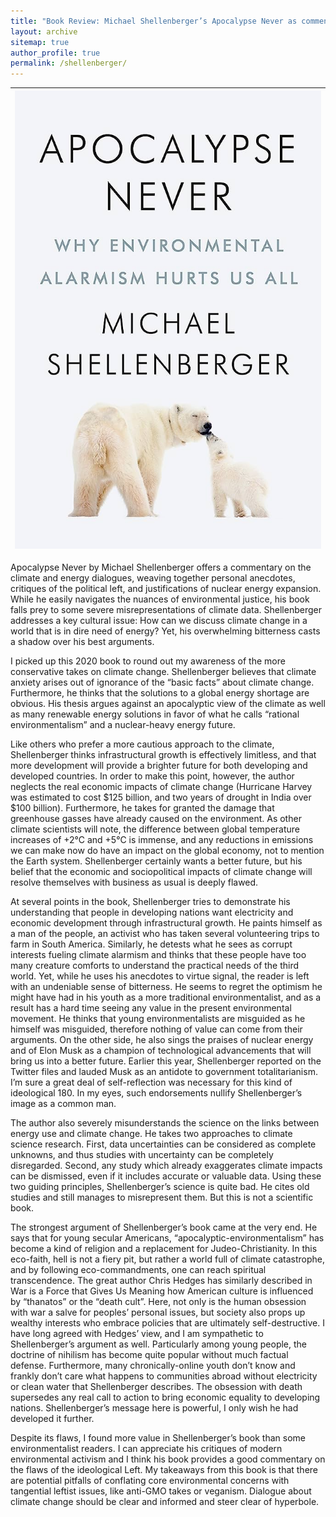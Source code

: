 ```yaml
---
title: "Book Review: Michael Shellenberger’s Apocalypse Never as commentary on secular dialogue"
layout: archive
sitemap: true
author_profile: true
permalink: /shellenberger/
---
```


|![shellenberger.jpg](/images/shellenberger.jpg)
|:--:|

Apocalypse Never by Michael Shellenberger offers a commentary on the climate and energy dialogues, weaving together personal anecdotes, critiques of the political left, and justifications of nuclear energy expansion. While he easily navigates the nuances of environmental justice, his book falls prey to some severe misrepresentations of climate data. Shellenberger addresses a key cultural issue: How can we discuss climate change in a world that is in dire need of energy? Yet, his overwhelming bitterness casts a shadow over his best arguments.

I picked up this 2020 book to round out my awareness of the more conservative takes on climate change. Shellenberger believes that climate anxiety arises out of ignorance of the “basic facts” about climate change. Furthermore, he thinks that the solutions to a global energy shortage are obvious. His thesis argues against an apocalyptic view of the climate as well as many renewable energy solutions in favor of what he calls “rational environmentalism” and a nuclear-heavy energy future.

Like others who prefer a more cautious approach to the climate, Shellenberger thinks infrastructural growth is effectively limitless, and that more development will provide a brighter future for both developing and developed countries. In order to make this point, however, the author neglects the real economic impacts of climate change (Hurricane Harvey was estimated to cost $125 billion, and two years of drought in India over $100 billion). Furthermore, he takes for granted the damage that greenhouse gasses have already caused on the environment. As other climate scientists will note, the difference between global temperature increases of +2°C and +5°C is immense, and any reductions in emissions we can make now do have an impact on the global economy, not to mention the Earth system. Shellenberger certainly wants a better future, but his belief that the economic and sociopolitical impacts of climate change will resolve themselves with business as usual is deeply flawed.

At several points in the book, Shellenberger tries to demonstrate his understanding that people in developing nations want electricity and economic development through infrastructural growth. He paints himself as a man of the people, an activist who has taken several volunteering trips to farm in South America. Similarly, he detests what he sees as corrupt interests fueling climate alarmism and thinks that these people have too many creature comforts to understand the practical needs of the third world. Yet, while he uses his anecdotes to virtue signal, the reader is left with an undeniable sense of bitterness. He seems to regret the optimism he might have had in his youth as a more traditional environmentalist, and as a result has a hard time seeing any value in the present environmental movement. He thinks that young environmentalists are misguided as he himself was misguided, therefore nothing of value can come from their arguments. On the other side, he also sings the praises of nuclear energy and of Elon Musk as a champion of technological advancements that will bring us into a better future. Earlier this year, Shellenberger reported on the Twitter files and lauded Musk as an antidote to government totalitarianism. I’m sure a great deal of self-reflection was necessary for this kind of ideological 180. In my eyes, such endorsements nullify Shellenberger’s image as a common man.

The author also severely misunderstands the science on the links between energy use and climate change. He takes two approaches to climate science research. First, data uncertainties can be considered as complete unknowns, and thus studies with uncertainty can be completely disregarded. Second, any study which already exaggerates climate impacts can be dismissed, even if it includes accurate or valuable data. Using these two guiding principles, Shellenberger’s science is quite bad. He cites old studies and still manages to misrepresent them. But this is not a scientific book.

The strongest argument of Shellenberger’s book came at the very end. He says that for young secular Americans, “apocalyptic-environmentalism” has become a kind of religion and a replacement for Judeo-Christianity. In this eco-faith, hell is not a fiery pit, but rather a world full of climate catastrophe, and by following eco-commandments, one can reach spiritual transcendence. The great author Chris Hedges has similarly described in War is a Force that Gives Us Meaning how American culture is influenced by “thanatos” or the “death cult”. Here, not only is the human obsession with war a salve for peoples’ personal issues, but society also props up wealthy interests who embrace policies that are ultimately self-destructive. I have long agreed with Hedges’ view, and I am sympathetic to Shellenberger’s argument as well. Particularly among young people, the doctrine of nihilism has become quite popular without much factual defense. Furthermore, many chronically-online youth don’t know and frankly don’t care what happens to communities abroad without electricity or clean water that Shellenberger describes. The obsession with death supersedes any real call to action to bring economic equality to developing nations. Shellenberger’s message here is powerful, I only wish he had developed it further.

Despite its flaws, I found more value in Shellenberger’s book than some environmentalist readers. I can appreciate his critiques of modern environmental activism and I think his book provides a good commentary on the flaws of the ideological Left. My takeaways from this book is that there are potential pitfalls of conflating core environmental concerns with tangential leftist issues, like anti-GMO takes or veganism. Dialogue about climate change should be clear and informed and steer clear of hyperbole.
